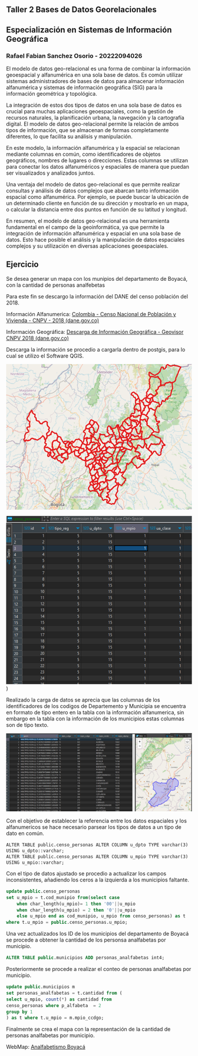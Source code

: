 ## Taller 2 Bases de Datos Georelacionales
## Especialización en Sistemas de Información Geográfica

### Rafael Fabian Sanchez Osorio - 20222094026

El modelo de datos geo-relacional es una forma de combinar la información geoespacial y alfanumérica en una sola base de datos. Es común utilizar sistemas administradores de bases de datos para almacenar información alfanumérica y sistemas de información geográfica (SIG) para la información geométrica y topológica.

La integración de estos dos tipos de datos en una sola base de datos es crucial para muchas aplicaciones geoespaciales, como la gestión de recursos naturales, la planificación urbana, la navegación y la cartografía digital. El modelo de datos geo-relacional permite la relación de ambos tipos de información, que se almacenan de formas completamente diferentes, lo que facilita su análisis y manipulación.

En este modelo, la información alfanumérica y la espacial se relacionan mediante columnas en común, como identificadores de objetos geográficos, nombres de lugares o direcciones. Estas columnas se utilizan para conectar los datos alfanuméricos y espaciales de manera que puedan ser visualizados y analizados juntos.

Una ventaja del modelo de datos geo-relacional es que permite realizar consultas y análisis de datos complejos que abarcan tanto información espacial como alfanumérica. Por ejemplo, se puede buscar la ubicación de un determinado cliente en función de su dirección y mostrarlo en un mapa, o calcular la distancia entre dos puntos en función de su latitud y longitud.

En resumen, el modelo de datos geo-relacional es una herramienta fundamental en el campo de la geoinformática, ya que permite la integración de información alfanumérica y espacial en una sola base de datos. Esto hace posible el análisis y la manipulación de datos espaciales complejos y su utilización en diversas aplicaciones geoespaciales.


## Ejercicio

Se desea generar un mapa con los munipios del departamento de Boyacá,  con la cantidad de personas analfebetas

Para este fin se descargo la información del DANE del censo población del 2018.

Información Alfanumerica: [Colombia - Censo Nacional de Población y Vivienda - CNPV - 2018 (dane.gov.co)](https://microdatos.dane.gov.co/index.php/catalog/643/get-microdata)

Información Geográfica: [Descarga de Información Geográfica - Geovisor CNPV 2018 (dane.gov.co)](https://geoportal.dane.gov.co/servicios/descarga-y-metadatos/visor-descarga-geovisores/)

Descarga la información se procedio a cargarla dentro de postgis, para lo cual se utilizo el Software QGIS.


![imagen](https://raw.githubusercontent.com/rfabians/boyaca_analfabetismo.github.io/main/MunicipiosBoyaca.png)


![imagen](https://raw.githubusercontent.com/rfabians/boyaca_analfabetismo.github.io/main/censoPersonas.png))

Realizado la carga de datos se aprecia  que las columnas de los identificadores de los codigos de Departemento y Municipia se encuentra en formato de tipo entero en la tabla con la información alfanumerica, sin embargo en la tabla con la información de los municipios estas columnas son de tipo texto.

![tablaAlfanumerica.png (1284×541) (raw.githubusercontent.com)](https://raw.githubusercontent.com/rfabians/boyaca_analfabetismo.github.io/main/tablaAlfanumerica.png)

Con el objetivo de establecer la referencia entre los datos espaciales y los alfanumericos se hace necesario parsear los tipos de datos a un tipo de dato en común.

``` sql:
ALTER TABLE public.censo_personas ALTER COLUMN u_dpto TYPE varchar(3) USING u_dpto::varchar;
ALTER TABLE public.censo_personas ALTER COLUMN u_mpio TYPE varchar(3) USING u_mpio::varchar;
```

Con el tipo de datos ajustado se procedio a actualizar los campos inconsistentes, añadiendo los ceros a la izquierda a los municipios faltante.

``` sql
update public.censo_personas 
set u_mpio = t.cod_munipio from(select case 
	when char_length(u_mpio)= 1 then '00'||u_mpio
	when char_length(u_mpio) = 2 then '0'||u_mpio
	else u_mpio end as cod_munipio, u_mpio from censo_personas) as t
where t.u_mpio = public.censo_personas.u_mpio;
```


Una vez actualizados los ID de los municipios del departamento de Boyacá se procede a obtener la  cantidad de los personsa analfabetas por municipio.

``` sql
ALTER TABLE public.municipios ADD personas_analfabetas int4;
```

Posteriormente se procede a realizar el conteo de personas analfabetas por municipio.

``` sql
update public.municipios m
set personas_analfabetas = t.cantidad from (
select u_mpio, count(*) as cantidad from
censo_personas where p_alfabeta  = 2
group by 1
) as t where t.u_mpio = m.mpio_ccdgo;
```

Finalmente se crea el mapa con la representación de la cantidad de personas analfabetas por municipio.

WebMap: [Analfabetismo Boyacá](https://rfabians.github.io/boyaca_analfabetismo.github.io/)

